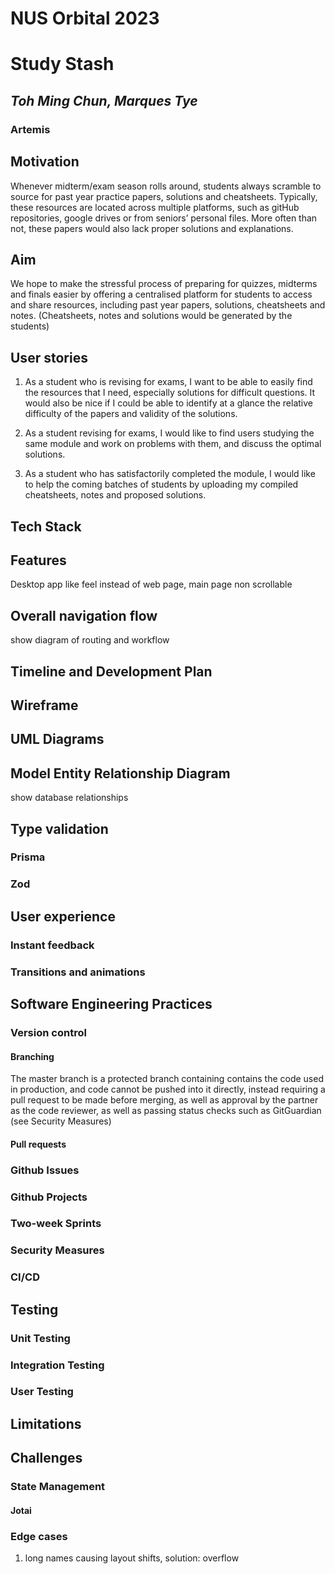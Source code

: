 # **NUS Orbital 2023**

# **Study Stash**

## _Toh Ming Chun, Marques Tye_

### Artemis

## Motivation

Whenever midterm/exam season rolls around, students always scramble to source for past year practice papers, solutions and cheatsheets. Typically, these resources are located across multiple platforms, such as gitHub repositories, google drives or from seniors’ personal files. More often than not, these papers would also lack proper solutions and explanations.

## Aim

We hope to make the stressful process of preparing for quizzes, midterms and finals easier by offering a centralised platform for students to access and share resources, including past year papers, solutions, cheatsheets and notes. (Cheatsheets, notes and solutions would be generated by the students)

## User stories

1.  As a student who is revising for exams, I want to be able to easily find the resources that I need, especially solutions for difficult questions. It would also be nice if I could be able to identify at a glance the relative difficulty of the papers and validity of the solutions.

2.  As a student revising for exams, I would like to find users studying the same module and work on problems with them, and discuss the optimal solutions.

3.  As a student who has satisfactorily completed the module, I would like to help the coming batches of students by uploading my compiled cheatsheets, notes and proposed solutions.

## Tech Stack

## Features

Desktop app like feel instead of web page, main page non scrollable

## Overall navigation flow

show diagram of routing and workflow

## Timeline and Development Plan

## Wireframe

## UML Diagrams

## Model Entity Relationship Diagram

show database relationships

## Type validation

### Prisma

### Zod

## User experience

### Instant feedback

### Transitions and animations

## Software Engineering Practices

### Version control

#### Branching

The master branch is a protected branch containing contains the code used in production, and code cannot be pushed into it directly, instead requiring a pull request to be made before merging, as well as approval by the partner as the code reviewer, as well as passing status checks such as GitGuardian (see Security Measures)

#### Pull requests

### Github Issues

### Github Projects

### Two-week Sprints

### Security Measures

### CI/CD

## Testing

### Unit Testing

### Integration Testing

### User Testing

## Limitations

## Challenges

### State Management

#### Jotai

### Edge cases

1. long names causing layout shifts, solution: overflow
